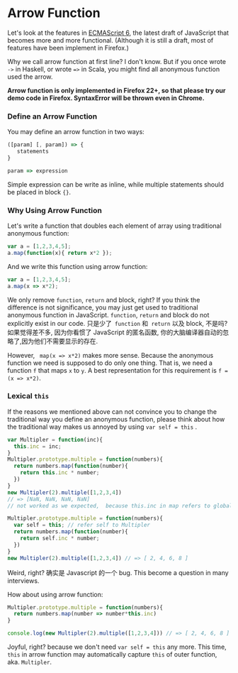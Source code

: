 # Arrow Function

Let's look at the features in [ECMAScript 6](http://kangax.github.io/compat-table/es6/), the latest draft of JavaScript that becomes more and more functional. (Although it is still a draft, most of features have been implement in Firefox.)

Why we call arrow function at first line? I don't know. But if you once wrote `->` in Haskell, or wrote `=>` in Scala, you might find all anonymous function used the arrow.

**Arrow function is only implemented in Firefox 22+, so that please try our demo code in Firefox. SyntaxError will be thrown even in Chrome.**

### Define an Arrow Function

You may define an arrow function in two ways:

```javascript
([param] [, param]) => {
   statements
}

param => expression
```

Simple expression can be write as inline, while multiple statements should be placed in block `{}`.

### Why Using Arrow Function 
Let's write a function that doubles each element of array using traditional anonymous function:

```javascript
var a = [1,2,3,4,5];
a.map(function(x){ return x*2 });
```
And we write this function using arrow function:

```javascript
var a = [1,2,3,4,5];
a.map(x => x*2);
```

We only remove `function`, `return` and block, right? If you think the difference is not significance, you may just get used to traditional anonymous function in JavaScript. `function`, `return` and block do not explicitly exist in our code.
 只是少了` function` 和` return` 以及 block, 不是吗? 如果觉得差不多, 因为你看惯了 JavaScript 的匿名函数, 你的大脑编译器自动的忽略了,因为他们不需要显示的存在.
 
 However, ` map(x => x*2)` makes more sense. Because the anonymous function we need is supposed to do only one thing. That is, we need a function `f` that maps `x` to `y`. A best representation for this requirement is `f = (x => x*2)`. 

### Lexical `this`

If the reasons we mentioned above can not convince you to change the traditional way you define an anonymous function, please think about how the traditional way makes us annoyed by using `var self = this` .

```javascript
var Multipler = function(inc){
  this.inc = inc;
}
Multipler.prototype.multiple = function(numbers){
  return numbers.map(function(number){
    return this.inc * number;
  })
}
new Multipler(2).multiple([1,2,3,4]) 
// => [NaN, NaN, NaN, NaN]  
// not worked as we expected,  because this.inc in map refers to global variable window

Multipler.prototype.multiple = function(numbers){
  var self = this; // refer self to Multipler
  return numbers.map(function(number){
    return self.inc * number;
  })
}
new Multipler(2).multiple([1,2,3,4]) // => [ 2, 4, 6, 8 ]
```
Weird, right? 确实是 Javascript 的一个 bug. This become a question in many interviews.

How about using arrow function:

```javascript
Multipler.prototype.multiple = function(numbers){
  return numbers.map(number => number*this.inc)
}

console.log(new Multipler(2).multiple([1,2,3,4])) // => [ 2, 4, 6, 8 ]
```
Joyful, right? because we don't need  `var self = this` any more. This time, `this` in arrow function may automatically capture `this` of outer function, aka. `Multipler`.